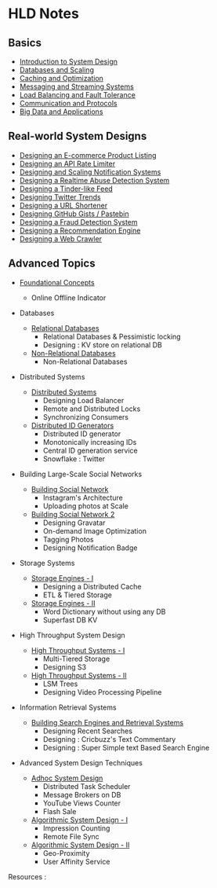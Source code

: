 # HLD Notes


## Basics

- [Introduction to System Design](intro.md)
- [Databases and Scaling](db.md)
- [Caching and Optimization](cache.md)
- [Messaging and Streaming Systems](streaming.md)
- [Load Balancing and Fault Tolerance](load.md)
- [Communication and Protocols](communication.md)
- [Big Data and Applications](big_data.md)
  
## Real-world System Designs

- [Designing an E-commerce Product Listing](problems/ecommerce.md)
- [Designing an API Rate Limiter](problems/rate_limiter.md)
- [Designing and Scaling Notification Systems](problems/notification_system.md)
- [Designing a Realtime Abuse Detection System](./problems/abuse_masker.md)
- [Designing a Tinder-like Feed](problems/tinder_feed.md)
- [Designing Twitter Trends](problems/twitter_trends.md)
- [Designing a URL Shortener](problems/url_shortener.md)
- [Designing GitHub Gists / Pastebin](./problems/pastebin.md)
- [Designing a Fraud Detection System](problems/fraud_detection.md)
- [Designing a Recommendation Engine](problems/recommendation_engine.md)
- [Designing a Web Crawler](problems/web_crawler.md)

## Advanced Topics

- [Foundational Concepts](./advanced/foundational_1)
    - Online Offline Indicator

- Databases
    - [Relational Databases](./advanced/relational_database.md)
        - Relational Databases & Pessimistic locking
        - Designing : KV store on relational DB
    - [Non-Relational Databases](./advanced/non_relational_database.md)
        - Non-Relational Databases

- Distributed Systems
    - [Distributed Systems](./advanced/distributed_systems.md)
        - Designing Load Balancer
        - Remote and Distributed Locks
        - Synchronizing Consumers
    - [Distributed ID Generators](./advanced/distributed_id_generators.md)
        - Distributed ID generator
        - Monotonically increasing IDs
        - Central ID generation service
        - Snowflake : Twitter

- Building Large-Scale Social Networks
    * [Building Social Network](./advanced/social_network.md)
        * Instagram's Architecture
        * Uploading photos at Scale
    * [Building Social Network 2](./advanced/social_network_2.md)
        * Designing Gravatar
        * On-demand Image Optimization
        * Tagging Photos
        * Designing Notification Badge

- Storage Systems
    - [Storage Engines - I](./advanced/storage_engines.md)
        - Designing a Distributed Cache
        - ETL & Tiered Storage
    - [Storage Engines - II](./advanced/storage_engines_2.md)
        - Word Dictionary without using any DB
        - Superfast DB KV

- High Throughput System Design
    - [High Throughput Systems - I](./advanced/high_throughput.md)
        - Multi-Tiered Storage
        - Designing S3
    - [High Throughput Systems - II](./advanced/high_throughput_2.md)
        -  LSM Trees
        - Designing Video Processing Pipeline

- Information Retrieval Systems
    - [Building Search Engines and Retrieval Systems](./advanced/search_engines.md)
        - Designing Recent Searches
        - Designing : Cricbuzz's Text Commentary
        - Designing : Super Simple text Based Search Engine

- Advanced System Design Techniques
    - [Adhoc System Design](./advanced/ad_hoc.md)
        - Distributed Task Scheduler
        - Message Brokers on DB
        - YouTube Views Counter
        - Flash Sale
    - [Algorithmic System Design - I](./advanced/algorithmic_design.md)
        - Impression Counting
        - Remote File Sync
    - [Algorithmic System Design - II](./advanced/algorithmic_design_2.md)
        - Geo-Proximity
        - User Affinity Service

Resources :